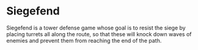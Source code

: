 # Siegefend
Siegefend is a tower defense game whose goal is to resist the siege by placing turrets all along the route, so that these will knock down waves of enemies and prevent them from reaching the end of the path.
